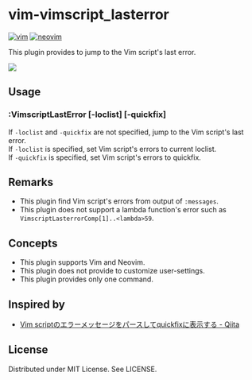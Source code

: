 
# vim-vimscript\_lasterror
[![vim](https://github.com/rbtnn/vim-jumptoline/workflows/vim/badge.svg)](https://github.com/rbtnn/vim-jumptoline/actions?query=workflow%3Avim)
[![neovim](https://github.com/rbtnn/vim-jumptoline/workflows/neovim/badge.svg)](https://github.com/rbtnn/vim-jumptoline/actions?query=workflow%3Aneovim)

This plugin provides to jump to the Vim script's last error.

![](https://raw.githubusercontent.com/rbtnn/vim-vimscript_lasterror/master/vimscript_lasterror.gif)

## Usage

### :VimscriptLastError [-loclist] [-quickfix]
If `-loclist` and `-quickfix` are not specified, jump to the Vim script's last error.  
If `-loclist` is specified, set Vim script's errors to current loclist.  
If `-quickfix` is specified, set Vim script's errors to quickfix.  

## Remarks

* This plugin find Vim script's errors from output of `:messages`.
* This plugin does not support a lambda function's error such as `VimscriptLasterrorComp[1]..<lambda>59`.

## Concepts

* This plugin supports Vim and Neovim.
* This plugin does not provide to customize user-settings.
* This plugin provides only one command.

## Inspired by

* [Vim scriptのエラーメッセージをパースしてquickfixに表示する - Qiita](https://qiita.com/tmsanrinsha/items/0787352360997c387e84)

## License

Distributed under MIT License. See LICENSE.
